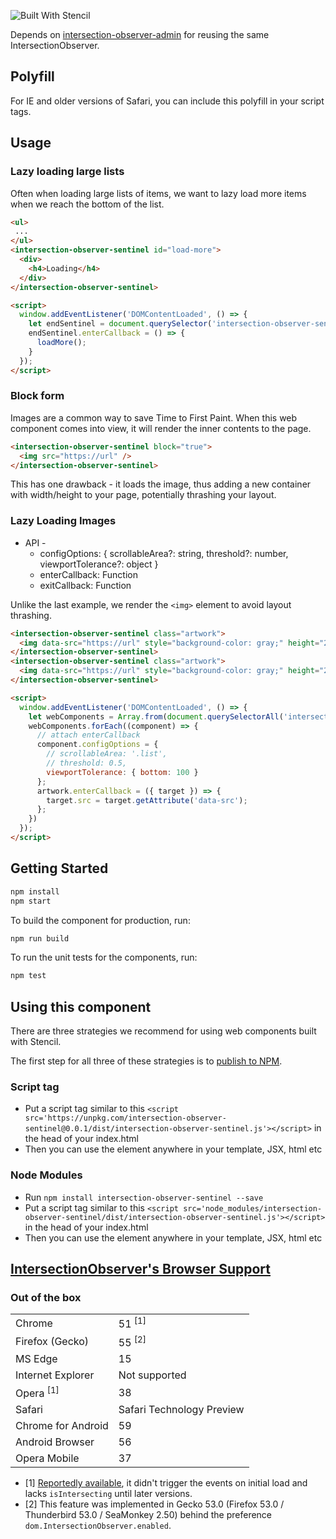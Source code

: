 ![Built With Stencil](https://img.shields.io/badge/-Built%20With%20Stencil-16161d.svg?logo=data%3Aimage%2Fsvg%2Bxml%3Bbase64%2CPD94bWwgdmVyc2lvbj0iMS4wIiBlbmNvZGluZz0idXRmLTgiPz4KPCEtLSBHZW5lcmF0b3I6IEFkb2JlIElsbHVzdHJhdG9yIDE5LjIuMSwgU1ZHIEV4cG9ydCBQbHVnLUluIC4gU1ZHIFZlcnNpb246IDYuMDAgQnVpbGQgMCkgIC0tPgo8c3ZnIHZlcnNpb249IjEuMSIgaWQ9IkxheWVyXzEiIHhtbG5zPSJodHRwOi8vd3d3LnczLm9yZy8yMDAwL3N2ZyIgeG1sbnM6eGxpbms9Imh0dHA6Ly93d3cudzMub3JnLzE5OTkveGxpbmsiIHg9IjBweCIgeT0iMHB4IgoJIHZpZXdCb3g9IjAgMCA1MTIgNTEyIiBzdHlsZT0iZW5hYmxlLWJhY2tncm91bmQ6bmV3IDAgMCA1MTIgNTEyOyIgeG1sOnNwYWNlPSJwcmVzZXJ2ZSI%2BCjxzdHlsZSB0eXBlPSJ0ZXh0L2NzcyI%2BCgkuc3Qwe2ZpbGw6I0ZGRkZGRjt9Cjwvc3R5bGU%2BCjxwYXRoIGNsYXNzPSJzdDAiIGQ9Ik00MjQuNywzNzMuOWMwLDM3LjYtNTUuMSw2OC42LTkyLjcsNjguNkgxODAuNGMtMzcuOSwwLTkyLjctMzAuNy05Mi43LTY4LjZ2LTMuNmgzMzYuOVYzNzMuOXoiLz4KPHBhdGggY2xhc3M9InN0MCIgZD0iTTQyNC43LDI5Mi4xSDE4MC40Yy0zNy42LDAtOTIuNy0zMS05Mi43LTY4LjZ2LTMuNkgzMzJjMzcuNiwwLDkyLjcsMzEsOTIuNyw2OC42VjI5Mi4xeiIvPgo8cGF0aCBjbGFzcz0ic3QwIiBkPSJNNDI0LjcsMTQxLjdIODcuN3YtMy42YzAtMzcuNiw1NC44LTY4LjYsOTIuNy02OC42SDMzMmMzNy45LDAsOTIuNywzMC43LDkyLjcsNjguNlYxNDEuN3oiLz4KPC9zdmc%2BCg%3D%3D&colorA=16161d&style=flat-square)

Depends on [intersection-observer-admin](https://github.com/snewcomer/intersection-observer-admin) for reusing the same IntersectionObserver.

## Polyfill

For IE and older versions of Safari, you can include this polyfill in your script tags.

<script src="https://polyfill.io/v3/polyfill.min.js?features=IntersectionObserver"></script>

## Usage

### Lazy loading large lists

Often when loading large lists of items, we want to lazy load more items when we reach the bottom of the list.

```html
<ul>
 ...
</ul>
<intersection-observer-sentinel id="load-more">
  <div>
    <h4>Loading</h4>
  </div>
</intersection-observer-sentinel>

<script>
  window.addEventListener('DOMContentLoaded', () => {
    let endSentinel = document.querySelector('intersection-observer-sentinel[id="load-more"]');
    endSentinel.enterCallback = () => {
      loadMore();
    }
  });
</script>
```

### Block form

Images are a common way to save Time to First Paint. When this web component comes into view, it will render the inner contents to the page.

```html
<intersection-observer-sentinel block="true">
  <img src="https://url" />
</intersection-observer-sentinel>
```

This has one drawback - it loads the image, thus adding a new container with width/height to your page, potentially thrashing your layout.

### Lazy Loading Images

  - API -
    - configOptions: { scrollableArea?: string, threshold?: number, viewportTolerance?: object }
    - enterCallback: Function
    - exitCallback: Function

Unlike the last example, we render the `<img>` element to avoid layout thrashing.

```html
<intersection-observer-sentinel class="artwork">
  <img data-src="https://url" style="background-color: gray;" height="200" width="200" />
</intersection-observer-sentinel>
<intersection-observer-sentinel class="artwork">
  <img data-src="https://url" style="background-color: gray;" height="200" width="200" />
</intersection-observer-sentinel>

<script>
  window.addEventListener('DOMContentLoaded', () => {
    let webComponents = Array.from(document.querySelectorAll('intersection-observer-sentinel'));
    webComponents.forEach((component) => {
      // attach enterCallback
      component.configOptions = {
        // scrollableArea: '.list',
        // threshold: 0.5,
        viewportTolerance: { bottom: 100 }
      };
      artwork.enterCallback = ({ target }) => {
        target.src = target.getAttribute('data-src');
      };
    })
  });
</script>
```

## Getting Started

```bash
npm install
npm start
```

To build the component for production, run:

```bash
npm run build
```

To run the unit tests for the components, run:

```bash
npm test
```


## Using this component

There are three strategies we recommend for using web components built with Stencil.

The first step for all three of these strategies is to [publish to NPM](https://docs.npmjs.com/getting-started/publishing-npm-packages).

### Script tag

- Put a script tag similar to this `<script src='https://unpkg.com/intersection-observer-sentinel@0.0.1/dist/intersection-observer-sentinel.js'></script>` in the head of your index.html
- Then you can use the element anywhere in your template, JSX, html etc

### Node Modules
- Run `npm install intersection-observer-sentinel --save`
- Put a script tag similar to this `<script src='node_modules/intersection-observer-sentinel/dist/intersection-observer-sentinel.js'></script>` in the head of your index.html
- Then you can use the element anywhere in your template, JSX, html etc

## [**IntersectionObserver**'s Browser Support](https://platform-status.mozilla.org/)

### Out of the box

<table>
    <tr>
        <td>Chrome</td>
        <td>51 <sup>[1]</sup></td>
    </tr>
    <tr>
        <td>Firefox (Gecko)</td>
        <td>55 <sup>[2]</sup></td>
    </tr>
    <tr>
        <td>MS Edge</td>
        <td>15</td>
    </tr>
    <tr>
        <td>Internet Explorer</td>
        <td>Not supported</td>
    </tr>
    <tr>
        <td>Opera <sup>[1]</sup></td>
        <td>38</td>
    </tr>
    <tr>
        <td>Safari</td>
        <td>Safari Technology Preview</td>
    </tr>
    <tr>
        <td>Chrome for Android</td>
        <td>59</td>
    </tr>
    <tr>
        <td>Android Browser</td>
        <td>56</td>
    </tr>
    <tr>
        <td>Opera Mobile</td>
        <td>37</td>
    </tr>
</table>

* [1] [Reportedly available](https://www.chromestatus.com/features/5695342691483648), it didn't trigger the events on initial load and lacks `isIntersecting` until later versions.
* [2] This feature was implemented in Gecko 53.0 (Firefox 53.0 / Thunderbird 53.0 / SeaMonkey 2.50) behind the preference `dom.IntersectionObserver.enabled`.

